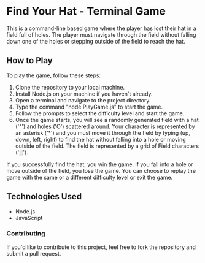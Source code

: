 # Find Your Hat - Terminal Game
This is a command-line based game where the player has lost their hat in a field full of holes. The player must navigate through the field without falling down one of the holes or stepping outside of the field to reach the hat.

## How to Play
To play the game, follow these steps:

1. Clone the repository to your local machine.
2. Install Node.js on your machine if you haven't already.
3. Open a terminal and navigate to the project directory.
4. Type the command "node PlayGame.js" to start the game.
5. Follow the prompts to select the difficulty level and start the game.
6. Once the game starts, you will see a randomly generated field with a hat ('^') and holes ('O') scattered around. Your character is represented by an asterisk ('*') and you must move it through the field by typing (up, down, left, right) to find the hat without falling into a hole or moving outside of the field. The field is represented by a grid of Field characters ('░').

If you successfully find the hat, you win the game. If you fall into a hole or move outside of the field, you lose the game. You can choose to replay the game with the same or a different difficulty level or exit the game.

## Technologies Used
- Node.js
- JavaScript
### Contributing
If you'd like to contribute to this project, feel free to fork the repository and submit a pull request.
